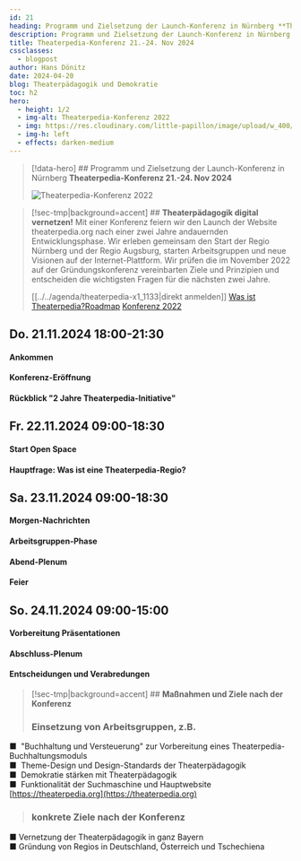 ```yaml
---
id: 21
heading: Programm und Zielsetzung der Launch-Konferenz in Nürnberg **Theaterpedia-Konferenz 21.-24. Nov 2024**
description: Programm und Zielsetzung der Launch-Konferenz in Nürnberg
title: Theaterpedia-Konferenz 21.-24. Nov 2024
cssclasses:
  - blogpost
author: Hans Dönitz
date: 2024-04-20
blog: Theaterpädagogik und Demokratie
toc: h2
hero:
  - height: 1/2
  - img-alt: Theaterpedia-Konferenz 2022
  - img: https://res.cloudinary.com/little-papillon/image/upload/w_400/v1722972083/dasei/theaterpedia_konferenz_ankuendigung_ycgwkv.jpg
  - img-h: left
  - effects: darken-medium
---
```

> [!data-hero] ## Programm und Zielsetzung der Launch-Konferenz in Nürnberg **Theaterpedia-Konferenz 21.-24. Nov 2024**
> 
> ![Theaterpedia-Konferenz 2022](https://res.cloudinary.com/little-papillon/image/upload/w_400/v1722972083/dasei/theaterpedia_konferenz_ankuendigung_ycgwkv.jpg)

<!-- CREARIS_PUBLISH -->

> [!sec-tmp|background=accent] ## **Theaterpädagogik digital vernetzen!**
> Mit einer Konferenz feiern wir den Launch der Website theaterpedia.org nach einer zwei Jahre andauernden Entwicklungsphase. Wir erleben gemeinsam den Start der Regio Nürnberg und der Regio Augsburg, starten Arbeitsgruppen und neue Visionen auf der Internet-Plattform. Wir prüfen die im November 2022 auf der Gründungskonferenz vereinbarten Ziele und Prinzipien und entscheiden die wichtigsten Fragen für die nächsten zwei Jahre.
> 
> [[../../agenda/theaterpedia-x1_1133|direkt anmelden]] [Was ist Theaterpedia?](was-ist-theaterpedia-19)[Roadmap](theaterpedia-roadmap-2024-22) [Konferenz 2022](bericht-theaterpedia-konferenz-2022-20)
> 

<!-- TODO: Sticky-Toc on h2-only > see example: https://primer.tailwindui.com/#table-of-contents -->

## Do. 21.11.2024 18:00-21:30  

#### Ankommen

#### Konferenz-Eröffnung

#### Rückblick "2 Jahre Theaterpedia-Initiative"

## Fr. 22.11.2024 09:00-18:30  

#### Start Open Space

#### Hauptfrage: Was ist eine Theaterpedia-Regio?  

## Sa. 23.11.2024 09:00-18:30  

#### Morgen-Nachrichten  

#### Arbeitsgruppen-Phase

#### Abend-Plenum

#### Feier

## So. 24.11.2024 09:00-15:00  

#### Vorbereitung Präsentationen  

#### Abschluss-Plenum  

#### Entscheidungen und Verabredungen

> [!sec-tmp|background=accent] ## **Maßnahmen und Ziele nach der Konferenz**
> ### Einsetzung von Arbeitsgruppen, z.B.
■  "Buchhaltung und Versteuerung" zur Vorbereitung eines Theaterpedia-Buchhaltungsmoduls  
■  Theme-Design und Design-Standards der Theaterpädagogik  
■  Demokratie stärken mit Theaterpädagogik  
■  Funktionalität der Suchmaschine und Hauptwebsite [https://theaterpedia.org](https://theaterpedia.org)
> ###  konkrete Ziele nach der Konferenz
■ Vernetzung der Theaterpädagogik in ganz Bayern  
■ Gründung von Regios in Deutschland, Österreich und Tschechiena
